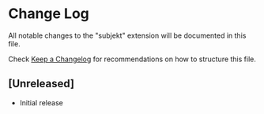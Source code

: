 # Change Log

All notable changes to the "subjekt" extension will be documented in this file.

Check [Keep a Changelog](http://keepachangelog.com/) for recommendations on how to structure this file.

## [Unreleased]

- Initial release